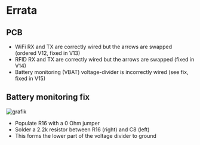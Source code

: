# Errata

## PCB
- WiFi RX and TX are correctly wired but the arrows are swapped (ordered V12, fixed in V13)
- RFID RX and TX are correctly wired but the arrows are swapped (fixed in V14)
- Battery monitoring (VBAT) voltage-divider is incorrectly wired (see fix, fixed in V15)

## Battery monitoring fix
![grafik](https://user-images.githubusercontent.com/2276327/200320227-e426e829-cfee-409f-a398-1cd14c8d96ec.png)

- Populate R16 with a 0 Ohm jumper
- Solder a 2.2k resistor between R16 (right) and C8 (left)
- This forms the lower part of the voltage divider to ground
